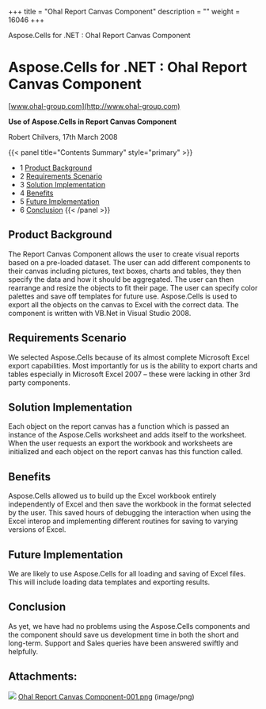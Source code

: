 +++
title = "Ohal Report Canvas Component" 
description = "" 
weight = 16046 
+++

Aspose.Cells for .NET : Ohal Report Canvas Component  

# Aspose.Cells for .NET : Ohal Report Canvas Component


[www.ohal-group.com](http://www.ohal-group.com)

**Use of Aspose.Cells in Report Canvas Component**

Robert Chilvers, 17th March 2008

{{< panel title="Contents Summary" style="primary" >}}
*   1 [Product Background](#OhalReportCanvasComponent-ProductBackground)
*   2 [Requirements Scenario](#OhalReportCanvasComponent-RequirementsScenario)
*   3 [Solution Implementation](#OhalReportCanvasComponent-SolutionImplementation)
*   4 [Benefits](#OhalReportCanvasComponent-Benefits)
*   5 [Future Implementation](#OhalReportCanvasComponent-FutureImplementation)
*   6 [Conclusion](#OhalReportCanvasComponent-Conclusion)
{{< /panel >}}
## Product Background

The Report Canvas Component allows the user to create visual reports based on a pre-loaded dataset. The user can add different components to their canvas including pictures, text boxes, charts and tables, they then specify the data and how it should be aggregated. The user can then rearrange and resize the objects to fit their page. The user can specify color palettes and save off templates for future use. Aspose.Cells is used to export all the objects on the canvas to Excel with the correct data. The component is written with VB.Net in Visual Studio 2008.

## Requirements Scenario

We selected Aspose.Cells because of its almost complete Microsoft Excel export capabilities. Most importantly for us is the ability to export charts and tables especially in Microsoft Excel 2007 – these were lacking in other 3rd party components.

## Solution Implementation

Each object on the report canvas has a function which is passed an instance of the Aspose.Cells worksheet and adds itself to the worksheet. When the user requests an export the workbook and worksheets are initialized and each object on the report canvas has this function called.

## Benefits

Aspose.Cells allowed us to build up the Excel workbook entirely independently of Excel and then save the workbook in the format selected by the user. This saved hours of debugging the interaction when using the Excel interop and implementing different routines for saving to varying versions of Excel.

## Future Implementation

We are likely to use Aspose.Cells for all loading and saving of Excel files. This will include loading data templates and exporting results.

## Conclusion

As yet, we have had no problems using the Aspose.Cells components and the component should save us development time in both the short and long-term. Support and Sales queries have been answered swiftly and helpfully.

## Attachments:

![](https://docs2.aspose.com/cells/net/images/icons/bullet_blue.gif) [Ohal Report Canvas Component-001.png](https://docs2.aspose.com/cells/net/attachments/5018426/5114875.png) (image/png)  

